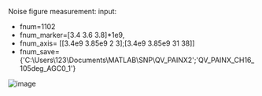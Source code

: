 Noise figure measurement:
input:
- fnum=1102
- fnum_marker=[3.4 3.6 3.8]*1e9,
- fnum_axis= [[3.4e9 3.85e9 2 3];[3.4e9 3.85e9 31 38]]
- fnum_save={'C:\Users\123\Documents\MATLAB\SNP\QV_PAINX2';'QV_PAINX_CH16_105deg_AGC0_1'}

![image](https://user-images.githubusercontent.com/87049112/139812318-4e5e770a-a202-4e2b-affc-6b5ecba6ff21.png)
